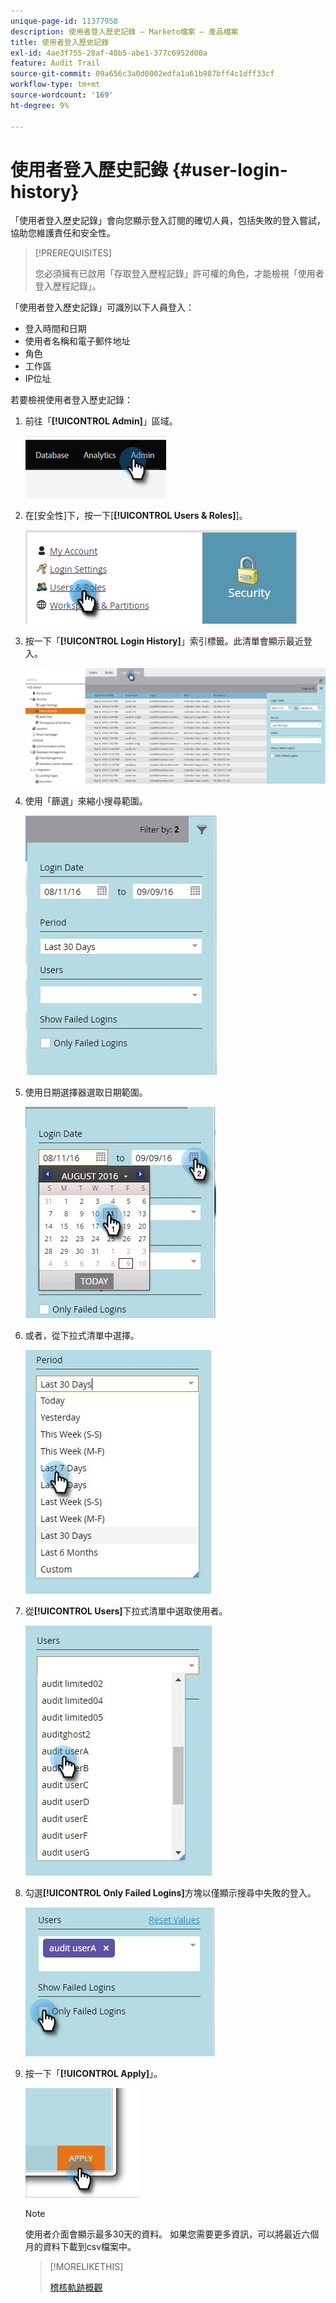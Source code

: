 ```yaml
---
unique-page-id: 11377958
description: 使用者登入歷史記錄 — Marketo檔案 — 產品檔案
title: 使用者登入歷史記錄
exl-id: 4ae3f755-28af-48b5-abe1-377c6952d00a
feature: Audit Trail
source-git-commit: 09a656c3a0d0002edfa1a61b987bff4c1dff33cf
workflow-type: tm+mt
source-wordcount: '169'
ht-degree: 9%

---
```


# 使用者登入歷史記錄 {#user-login-history}

「使用者登入歷史記錄」會向您顯示登入訂閱的確切人員，包括失敗的登入嘗試，協助您維護責任和安全性。

>[!PREREQUISITES]
>
>您必須擁有已啟用「存取登入歷程記錄」許可權的角色，才能檢視「使用者登入歷程記錄」。

「使用者登入歷史記錄」可識別以下人員登入：

* 登入時間和日期
* 使用者名稱和電子郵件地址
* 角色
* 工作區
* IP位址

若要檢視使用者登入歷史記錄：

1. 前往「**[!UICONTROL Admin]**」區域。

   ![](assets/user-login-history-1.png)

1. 在[安全性]下，按一下[**[!UICONTROL Users & Roles]**]。

   ![](assets/user-login-history-2.png)

1. 按一下「**[!UICONTROL Login History]**」索引標籤。此清單會顯示最近登入。

   ![](assets/user-login-history-3.png)

1. 使用「篩選」來縮小搜尋範圍。

   ![](assets/user-login-history-4.png)

1. 使用日期選擇器選取日期範圍。

   ![](assets/user-login-history-5.png)

1. 或者，從下拉式清單中選擇。

   ![](assets/user-login-history-6.png)

1. 從&#x200B;**[!UICONTROL Users]**&#x200B;下拉式清單中選取使用者。

   ![](assets/user-login-history-7.png)

1. 勾選&#x200B;**[!UICONTROL Only Failed Logins]**&#x200B;方塊以僅顯示搜尋中失敗的登入。

   ![](assets/user-login-history-8.png)

1. 按一下「**[!UICONTROL Apply]**」。

   ![](assets/user-login-history-9.png)

   >[!NOTE]
   >
   >使用者介面會顯示最多30天的資料。 如果您需要更多資訊，可以將最近六個月的資料下載到csv檔案中。

   >[!MORELIKETHIS]
   >
   >[稽核軌跡概觀](/help/marketo/product-docs/administration/audit-trail/audit-trail-overview.md)
